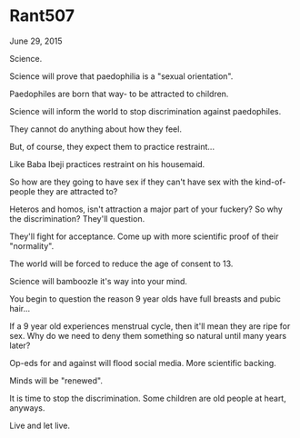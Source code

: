 # Rant507


June 29, 2015

Science. 

Science will prove that paedophilia is a "sexual orientation".

Paedophiles are born that way- to be attracted to children.

Science will inform the world to stop discrimination against paedophiles. 

They cannot do anything about how they feel.

But, of course, they expect them to practice restraint...

Like Baba Ibeji practices restraint on his housemaid.

So how are they going to have sex if they can't have sex with the kind-of-people they are attracted to?

Heteros and homos, isn't attraction a major part of your fuckery? So why the discrimination? They'll question.

They'll fight for acceptance. Come up with more scientific proof of their "normality".

The world will be forced to reduce the age of consent to 13.

Science will bamboozle it's way into your mind. 

You begin to question the reason 9 year olds have full breasts and pubic hair...

If a 9 year old experiences menstrual cycle, then it'll mean they are ripe for sex. Why do we need to deny them something so natural until many years later?

Op-eds for and against will flood social media. More scientific backing.

Minds will be "renewed".

It is time to stop the discrimination. Some children are old people at heart, anyways.

Live and let live.